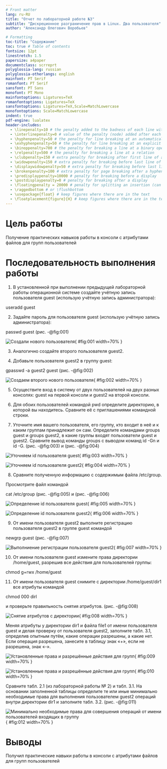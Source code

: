 ```yaml
---
# Front matter
lang: ru-RU
title: "Отчет по лабораторной работе №3"
subtitle: "Дискреционное разграничение прав в Linux. Два пользователя"
author: "Александр Олегович Воробьев"

# Formatting
toc-title: "Содержание"
toc: true # Table of contents
fontsize: 12pt
linestretch: 1.5
papersize: a4paper
documentclass: scrreprt
polyglossia-lang: russian
polyglossia-otherlangs: english
mainfont: PT Serif
romanfont: PT Serif
sansfont: PT Sans
monofont: PT Mono
mainfontoptions: Ligatures=TeX
romanfontoptions: Ligatures=TeX
sansfontoptions: Ligatures=TeX,Scale=MatchLowercase
monofontoptions: Scale=MatchLowercase
indent: true
pdf-engine: lualatex
header-includes:
  - \linepenalty=10 # the penalty added to the badness of each line within a paragraph (no associated penalty node) Increasing the value makes tex try to have fewer lines in the paragraph.
  - \interlinepenalty=0 # value of the penalty (node) added after each line of a paragraph.
  - \hyphenpenalty=50 # the penalty for line breaking at an automatically inserted hyphen
  - \exhyphenpenalty=50 # the penalty for line breaking at an explicit hyphen
  - \binoppenalty=700 # the penalty for breaking a line at a binary operator
  - \relpenalty=500 # the penalty for breaking a line at a relation
  - \clubpenalty=150 # extra penalty for breaking after first line of a paragraph
  - \widowpenalty=150 # extra penalty for breaking before last line of a paragraph
  - \displaywidowpenalty=50 # extra penalty for breaking before last line before a display math
  - \brokenpenalty=100 # extra penalty for page breaking after a hyphenated line
  - \predisplaypenalty=10000 # penalty for breaking before a display
  - \postdisplaypenalty=0 # penalty for breaking after a display
  - \floatingpenalty = 20000 # penalty for splitting an insertion (can only be split footnote in standard LaTeX)
  - \raggedbottom # or \flushbottom
  - \usepackage{float} # keep figures where there are in the text
  - \floatplacement{figure}{H} # keep figures where there are in the text
---
```


# Цель работы

Получение практических навыков работы в консоли с атрибутами файлов для групп пользователей

# Последовательность выполнения работы


1. В установленной при выполнении предыдущей лабораторной работы операционной системе создайте учётную запись пользователя guest (использую учётную запись администратора):

useradd guest

2. Задайте пароль для пользователя guest (использую учётную запись администратора):

passwd guest (рис. -@fig:001)

![Создали нового пользователя](screens/1.png){ #fig:001 width=70% }

3. Аналогично создайте второго пользователя guest2.

4. Добавьте пользователя guest2 в группу guest:

gpasswd -a guest2 guest (рис. -@fig:002)

![Создаем второго нового пользователя](screens/2.png){ #fig:002 width=70% }

5. Осуществите вход в систему от двух пользователей на двух разных консолях: guest на первой консоли и guest2 на второй консоли.

6. Для обоих пользователей командой pwd определите директорию, в которой вы находитесь. Сравните её с приглашениями командной строки.

7. Уточните имя вашего пользователя, его группу, кто входит в неё и к каким группам принадлежит он сам. Определите командами groups guest и groups guest2, в какие группы входят пользователи guest и guest2. Сравните вывод команды groups с выводом команд id -Gn и id -G. (рис. -@fig:003) и (рис. -@fig:004)

![Уточняем id пользователя guest](screens/6.png){ #fig:003 width=70% }

![Уточняем id пользователя guest2](screens/4.png){ #fig:004 width=70% }

8. Сравните полученную информацию с содержимым файла /etc/group.

Просмотрите файл командой

cat /etc/group (рис. -@fig:005) и (рис. -@fig:006)

![Определение id пользователя guest](screens/5.png){ #fig:005 width=70% }

![Определение id пользователя guest2](screens/7.png){ #fig:006 width=70% }


9. От имени пользователя guest2 выполните регистрацию пользователя guest2 в группе guest командой

newgrp guest (рис. -@fig:007)

![Выполниение регистрации пользователя guest2](screens/8.png){ #fig:007 width=70% }


10. От имени пользователя guest измените права директории /home/guest, разрешив все действия для пользователей группы:

chmod g+rwx /home/guest


11. От имени пользователя guest снимите с директории /home/guest/dir1 все атрибуты командой

chmod 000 dirl

и проверьте правильность снятия атрибутов. (рис. -@fig:008)

![Снятие атрибутов с директории](screens/9.png){ #fig:008 width=70% }

Меняя атрибуты у директории dir1 и файла file1 от имени пользователя guest и делая проверку от пользователя guest2, заполните табл. 3.1, определив опытным путём, какие операции разрешены, а какие нет. Если операция разрешена, занесите в таблицу знак «+», если не разрешена, знак «-».

![Установленные права и разрешённые действия для групп](screens/10.png){ #fig:009 width=70% }

![Установленные права и разрешённые действия для групп](screens/11.png){ #fig:010 width=70% }


Сравните табл. 2.1 (из лабораторной работы № 2) и табл. 3.1. На основании заполненной таблицы определите те или иные минимально необходимые права для выполнения пользователем guest2 операций внутри директории dir1 и заполните табл. 3.2. (рис. -@fig:011)


![Минимально необходимые права для совершения операций от имени пользователей входящих в группу](screens/12.png){ #fig:012 width=70% }
 

# Выводы

Получил практические навыки работы в консоли с атрибутами файлов для групп пользователей